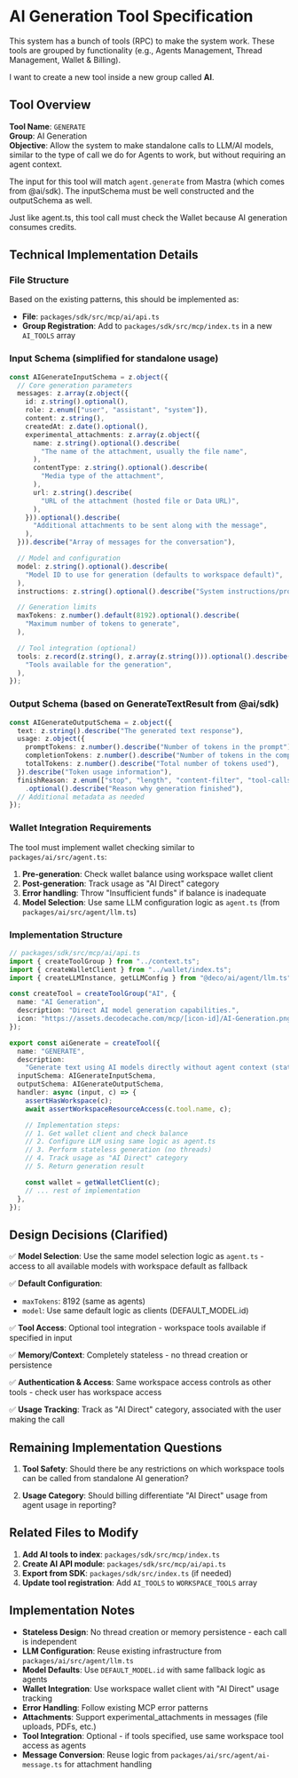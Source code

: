 # AI Generation Tool Specification

This system has a bunch of tools (RPC) to make the system work. These tools are
grouped by functionality (e.g., Agents Management, Thread Management, Wallet &
Billing).

I want to create a new tool inside a new group called **AI**.

## Tool Overview

**Tool Name**: `GENERATE`\
**Group**: AI Generation\
**Objective**: Allow the system to make standalone calls to LLM/AI models,
similar to the type of call we do for Agents to work, but without requiring an
agent context.

The input for this tool will match `agent.generate` from Mastra (which comes
from @ai/sdk). The inputSchema must be well constructed and the outputSchema as
well.

Just like agent.ts, this tool call must check the Wallet because AI generation
consumes credits.

## Technical Implementation Details

### File Structure

Based on the existing patterns, this should be implemented as:

- **File**: `packages/sdk/src/mcp/ai/api.ts`
- **Group Registration**: Add to `packages/sdk/src/mcp/index.ts` in a new
  `AI_TOOLS` array

### Input Schema (simplified for standalone usage)

```typescript
const AIGenerateInputSchema = z.object({
  // Core generation parameters
  messages: z.array(z.object({
    id: z.string().optional(),
    role: z.enum(["user", "assistant", "system"]),
    content: z.string(),
    createdAt: z.date().optional(),
    experimental_attachments: z.array(z.object({
      name: z.string().optional().describe(
        "The name of the attachment, usually the file name",
      ),
      contentType: z.string().optional().describe(
        "Media type of the attachment",
      ),
      url: z.string().describe(
        "URL of the attachment (hosted file or Data URL)",
      ),
    })).optional().describe(
      "Additional attachments to be sent along with the message",
    ),
  })).describe("Array of messages for the conversation"),

  // Model and configuration
  model: z.string().optional().describe(
    "Model ID to use for generation (defaults to workspace default)",
  ),
  instructions: z.string().optional().describe("System instructions/prompt"),

  // Generation limits
  maxTokens: z.number().default(8192).optional().describe(
    "Maximum number of tokens to generate",
  ),

  // Tool integration (optional)
  tools: z.record(z.string(), z.array(z.string())).optional().describe(
    "Tools available for the generation",
  ),
});
```

### Output Schema (based on GenerateTextResult from @ai/sdk)

```typescript
const AIGenerateOutputSchema = z.object({
  text: z.string().describe("The generated text response"),
  usage: z.object({
    promptTokens: z.number().describe("Number of tokens in the prompt"),
    completionTokens: z.number().describe("Number of tokens in the completion"),
    totalTokens: z.number().describe("Total number of tokens used"),
  }).describe("Token usage information"),
  finishReason: z.enum(["stop", "length", "content-filter", "tool-calls"])
    .optional().describe("Reason why generation finished"),
  // Additional metadata as needed
});
```

### Wallet Integration Requirements

The tool must implement wallet checking similar to `packages/ai/src/agent.ts`:

1. **Pre-generation**: Check wallet balance using workspace wallet client
2. **Post-generation**: Track usage as "AI Direct" category
3. **Error handling**: Throw "Insufficient funds" if balance is inadequate
4. **Model Selection**: Use same LLM configuration logic as `agent.ts` (from
   `packages/ai/src/agent/llm.ts`)

### Implementation Structure

```typescript
// packages/sdk/src/mcp/ai/api.ts
import { createToolGroup } from "../context.ts";
import { createWalletClient } from "../wallet/index.ts";
import { createLLMInstance, getLLMConfig } from "@deco/ai/agent/llm.ts";

const createTool = createToolGroup("AI", {
  name: "AI Generation",
  description: "Direct AI model generation capabilities.",
  icon: "https://assets.decodecache.com/mcp/[icon-id]/AI-Generation.png", // Need icon
});

export const aiGenerate = createTool({
  name: "GENERATE",
  description:
    "Generate text using AI models directly without agent context (stateless)",
  inputSchema: AIGenerateInputSchema,
  outputSchema: AIGenerateOutputSchema,
  handler: async (input, c) => {
    assertHasWorkspace(c);
    await assertWorkspaceResourceAccess(c.tool.name, c);

    // Implementation steps:
    // 1. Get wallet client and check balance
    // 2. Configure LLM using same logic as agent.ts
    // 3. Perform stateless generation (no threads)
    // 4. Track usage as "AI Direct" category
    // 5. Return generation result

    const wallet = getWalletClient(c);
    // ... rest of implementation
  },
});
```

## Design Decisions (Clarified)

✅ **Model Selection**: Use the same model selection logic as `agent.ts` -
access to all available models with workspace default as fallback

✅ **Default Configuration**:

- `maxTokens`: 8192 (same as agents)
- `model`: Use same default logic as clients (DEFAULT_MODEL.id)

✅ **Tool Access**: Optional tool integration - workspace tools available if
specified in input

✅ **Memory/Context**: Completely stateless - no thread creation or persistence

✅ **Authentication & Access**: Same workspace access controls as other tools -
check user has workspace access

✅ **Usage Tracking**: Track as "AI Direct" category, associated with the user
making the call

## Remaining Implementation Questions

1. **Tool Safety**: Should there be any restrictions on which workspace tools
   can be called from standalone AI generation?

2. **Usage Category**: Should billing differentiate "AI Direct" usage from agent
   usage in reporting?

## Related Files to Modify

1. **Add AI tools to index**: `packages/sdk/src/mcp/index.ts`
2. **Create AI API module**: `packages/sdk/src/mcp/ai/api.ts`
3. **Export from SDK**: `packages/sdk/src/index.ts` (if needed)
4. **Update tool registration**: Add `AI_TOOLS` to `WORKSPACE_TOOLS` array

## Implementation Notes

- **Stateless Design**: No thread creation or memory persistence - each call is
  independent
- **LLM Configuration**: Reuse existing infrastructure from
  `packages/ai/src/agent/llm.ts`
- **Model Defaults**: Use `DEFAULT_MODEL.id` with same fallback logic as agents
- **Wallet Integration**: Use workspace wallet client with "AI Direct" usage
  tracking
- **Error Handling**: Follow existing MCP error patterns
- **Attachments**: Support experimental_attachments in messages (file uploads,
  PDFs, etc.)
- **Tool Integration**: Optional - if tools specified, use same workspace tool
  access as agents
- **Message Conversion**: Reuse logic from `packages/ai/src/agent/ai-message.ts`
  for attachment handling
